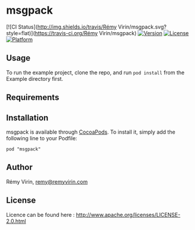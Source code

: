 # msgpack

[![CI Status](http://img.shields.io/travis/Rémy Virin/msgpack.svg?style=flat)](https://travis-ci.org/Rémy Virin/msgpack)
[![Version](https://img.shields.io/cocoapods/v/msgpack.svg?style=flat)](http://cocoadocs.org/docsets/msgpack)
[![License](https://img.shields.io/cocoapods/l/msgpack.svg?style=flat)](http://cocoadocs.org/docsets/msgpack)
[![Platform](https://img.shields.io/cocoapods/p/msgpack.svg?style=flat)](http://cocoadocs.org/docsets/msgpack)

## Usage

To run the example project, clone the repo, and run `pod install` from the Example directory first.

## Requirements

## Installation

msgpack is available through [CocoaPods](http://cocoapods.org). To install
it, simply add the following line to your Podfile:

    pod "msgpack"

## Author

Rémy Virin, remy@remyvirin.com

## License

Licence can be found here : http://www.apache.org/licenses/LICENSE-2.0.html
